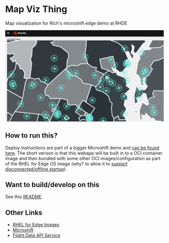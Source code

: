 # Map Viz Thing
Map visualization for Rich's microshift edge demo at RHDE

<img width="1058" alt="screenshot of alpha version" src="./webapp/.screenshots/20230322.png">

## How to run this?
Deploy instructions are part of a bigger Microshift demo and [can be found here](LINKTBD). The short verison is that this webapp will be built in to a OCI container image and then bundled with some other OCI images/configuration as part of the RHEL for Edge OS image (why? to allow it to [support disconnected/offline startup](https://microshift.io/docs/user-documentation/how-tos/offline-containers/#what-are-offline-container-images)).

## Want to build/develop on this
See this [README](./webapp/README.md)

## Other Links
* [RHEL for Edge Images](https://access.redhat.com/documentation/en-us/red_hat_enterprise_linux/8/html/composing_installing_and_managing_rhel_for_edge_images/introducing-rhel-for-edge-images_composing-installing-managing-rhel-for-edge-images)
* [Microshift](https://microshift.io/)
* [Flight Data API Service](https://github.com/rlucente-se-jboss/rhde-demo)